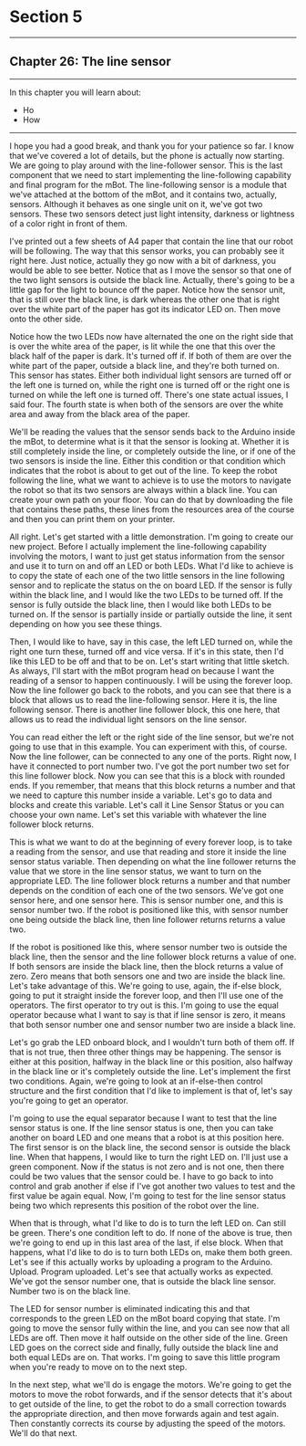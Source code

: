 # Section 5

---

## Chapter 26: The line sensor

---

In this chapter you will learn about:

* Ho
* How

---

I hope you had a good break, and thank you for your patience so far. I know that we've covered a lot of details, but the phone is actually now starting. We are going to play around with the line-follower sensor. This is the last component that we need to start implementing the line-following capability and final program for the mBot. The line-following sensor is a module that we've attached at the bottom of the mBot, and it contains two, actually, sensors. Although it behaves as one single unit on it, we've got two sensors. These two sensors detect just light intensity, darkness or lightness of a color right in front of them.

I've printed out a few sheets of A4 paper that contain the line that our robot will be following. The way that this sensor works, you can probably see it right here. Just notice, actually they go now with a bit of darkness, you would be able to see better. Notice that as I move the sensor so that one of the two light sensors is outside the black line. Actually, there's going to be a little gap for the light to bounce off the paper. Notice how the sensor unit, that is still over the black line, is dark whereas the other one that is right over the white part of the paper has got its indicator LED on. Then move onto the other side.

Notice how the two LEDs now have alternated the one on the right side that is over the white area of the paper, is lit while the one that this over the black half of the paper is dark. It's turned off if. If both of them are over the white part of the paper, outside a black line, and they're both turned on. This sensor has states. Either both individual light sensors are turned off or the left one is turned on, while the right one is turned off or the right one is turned on while the left one is turned off. There's one state actual issues, I said four. The fourth state is when both of the sensors are over the white area and away from the black area of the paper.

We'll be reading the values that the sensor sends back to the Arduino inside the mBot, to determine what is it that the sensor is looking at. Whether it is still completely inside the line, or completely outside the line, or if one of the two sensors is inside the line. Either this condition or that condition which indicates that the robot is about to get out of the line. To keep the robot following the line, what we want to achieve is to use the motors to navigate the robot so that its two sensors are always within a black line. You can create your own path on your floor. You can do that by downloading the file that contains these paths, these lines from the resources area of the course and then you can print them on your printer.

All right. Let's get started with a little demonstration. I'm going to create our new project. Before I actually implement the line-following capability involving the motors, I want to just get status information from the sensor and use it to turn on and off an LED or both LEDs. What I'd like to achieve is to copy the state of each one of the two little sensors in the line following sensor and to replicate the status on the on board LED. If the sensor is fully within the black line, and I would like the two LEDs to be turned off. If the sensor is fully outside the black line, then I would like both LEDs to be turned on. If the sensor is partially inside or partially outside the line, it sent depending on how you see these things.

Then, I would like to have, say in this case, the left LED turned on, while the right one turn these, turned off and vice versa. If it's in this state, then I'd like this LED to be off and that to be on. Let's start writing that little sketch. As always, I'll start with the mBot program head on because I want the reading of a sensor to happen continuously. I will be using the forever loop. Now the line follower go back to the robots, and you can see that there is a block that allows us to read the line-following sensor. Here it is, the line following sensor. There is another line follower block, this one here, that allows us to read the individual light sensors on the line sensor.

You can read either the left or the right side of the line sensor, but we're not going to use that in this example. You can experiment with this, of course. Now the line follower, can be connected to any one of the ports. Right now, I have it connected to port number two. I've got the port number two set for this line follower block. Now you can see that this is a block with rounded ends. If you remember, that means that this block returns a number and that we need to capture this number inside a variable. Let's go to data and blocks and create this variable. Let's call it Line Sensor Status or you can choose your own name. Let's set this variable with whatever the line follower block returns.

This is what we want to do at the beginning of every forever loop, is to take a reading from the sensor, and use that reading and store it inside the line sensor status variable. Then depending on what the line follower returns the value that we store in the line sensor status, we want to turn on the appropriate LED. The line follower block returns a number and that number depends on the condition of each one of the two sensors. We've got one sensor here, and one sensor here. This is sensor number one, and this is sensor number two. If the robot is positioned like this, with sensor number one being outside the black line, then line follower returns returns a value two.

If the robot is positioned like this, where sensor number two is outside the black line, then the sensor and the line follower block returns a value of one. If both sensors are inside the black line, then the block returns a value of zero. Zero means that both sensors one and two are inside the black line. Let's take advantage of this. We're going to use, again, the if-else block, going to put it straight inside the forever loop, and then I'll use one of the operators. The first operator to try out is this. I'm going to use the equal operator because what I want to say is that if line sensor is zero, it means that both sensor number one and sensor number two are inside a black line.

Let's go grab the LED onboard block, and I wouldn't turn both of them off. If that is not true, then three other things may be happening. The sensor is either at this position, halfway in the black line or this position, also halfway in the black line or it's completely outside the line. Let's implement the first two conditions. Again, we're going to look at an if-else-then control structure and the first condition that I'd like to implement is that of, let's say you're going to get an operator.

I'm going to use the equal separator because I want to test that the line sensor status is one. If the line sensor status is one, then you can take another on board LED and one means that a robot is at this position here. The first sensor is on the black line, the second sensor is outside the black line. When that happens, I would like to turn the right LED on. I'll just use a green component. Now if the status is not zero and is not one, then there could be two values that the sensor could be. I have to go back to into control and grab another if else if I've got another two values to test and the first value be again equal. Now, I'm going to test for the line sensor status being two which represents this position of the robot over the line.

When that is through, what I'd like to do is to turn the left LED on. Can still be green. There's one condition left to do. If none of the above is true, then we're going to end up in this last area of the last, if else block. When that happens, what I'd like to do is to turn both LEDs on, make them both green. Let's see if this actually works by uploading a program to the Arduino. Upload. Program uploaded. Let's see that actually works as expected. We've got the sensor number one, that is outside the black line sensor. Number two is on the black line.

The LED for sensor number is eliminated indicating this and that corresponds to the green LED on the mBot board copying that state. I'm going to move the sensor fully within the line, and you can see now that all LEDs are off. Then move it half outside on the other side of the line. Green LED goes on the correct side and finally, fully outside the black line and both equal LEDs are on. That works. I'm going to save this little program when you're ready to move on to the next step.

In the next step, what we'll do is engage the motors. We're going to get the motors to move the robot forwards, and if the sensor detects that it's about to get outside of the line, to get the robot to do a small correction towards the appropriate direction, and then move forwards again and test again. Then constantly corrects its course by adjusting the speed of the motors. We'll do that next.



